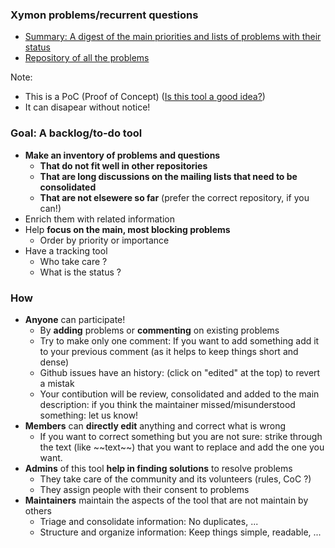 ### Xymon problems/recurrent questions 
- [Summary: A digest of the main priorities and lists of problems with their status](https://github.com/xymon-monitoring/problem-solving/issues/1)
- [Repository of all the problems](https://github.com/xymon-monitoring/problem-solving/issues)

 Note: 
 - This is a PoC (Proof of Concept) ([Is this tool a good idea?](https://github.com/xymon-monitoring/problem-solving/issues/17))
 - It can disapear without notice!

### Goal: A backlog/to-do tool 
- **Make an inventory of problems and questions** 
  - **That do not fit well in other repositories** 
  - **That are long discussions on the mailing lists that need to be consolidated** 
  - **That are not elsewere so far** (prefer the correct repository, if you can!)
- Enrich them with related information
- Help **focus on the main, most blocking problems**
  - Order by priority or importance
- Have a tracking tool
  - Who take care ?
  - What is the status ?


### How
- **Anyone** can participate!
  - By **adding** problems or **commenting** on existing problems
  - Try to make only one comment: If you want to add something add it to your previous comment (as it helps to keep things short and dense)
  - Github issues have an history: (click on "edited" at the top) to revert a mistak
  - Your contibution will be review, consolidated and added to the main description: if you think the maintainer missed/misunderstood something: let us know!
- **Members** can **directly edit** anything and correct what is wrong
  - If you want to correct something but you are not sure: strike through the text (like \~\~text\~\~) that you want to replace and add the one you want.  
- **Admins** of this tool **help in finding solutions** to resolve problems
  - They take care of the community and its volunteers (rules, CoC ?)
  - They assign people with their consent to problems 
- **Maintainers** maintain the aspects of the tool that are not maintain by others
  - Triage and consolidate information: No duplicates, ...
  - Structure and organize information: Keep things simple, readable, ...
 




